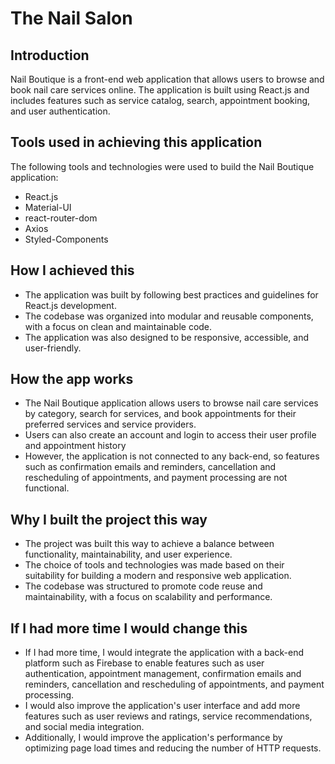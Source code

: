 # The Nail Salon

## Introduction
Nail Boutique is a front-end web application that allows users to browse and book nail care services online. The application is built using React.js and includes features such as service catalog, search, appointment booking, and user authentication.

## Tools used in achieving this application
The following tools and technologies were used to build the Nail Boutique application:
- React.js
- Material-UI
- react-router-dom
- Axios
- Styled-Components

## How I achieved this
- The application was built by following best practices and guidelines for React.js development. 
- The codebase was organized into modular and reusable components, with a focus on clean and maintainable code. 
- The application was also designed to be responsive, accessible, and user-friendly.

## How the app works
- The Nail Boutique application allows users to browse nail care services by category, search for services, and book appointments for their preferred services and service providers. 
- Users can also create an account and login to access their user profile and appointment history
- However, the application is not connected to any back-end, so features such as confirmation emails and reminders, cancellation and rescheduling of appointments, and payment processing are not functional.

## Why I built the project this way
- The project was built this way to achieve a balance between functionality, maintainability, and user experience. 
- The choice of tools and technologies was made based on their suitability for building a modern and responsive web application. 
- The codebase was structured to promote code reuse and maintainability, with a focus on scalability and performance.

## If I had more time I would change this
- If I had more time, I would integrate the application with a back-end platform such as Firebase to enable features such as user authentication, appointment management, confirmation emails and reminders, cancellation and rescheduling of appointments, and payment processing. 
- I would also improve the application's user interface and add more features such as user reviews and ratings, service recommendations, and social media integration. 
- Additionally, I would improve the application's performance by optimizing page load times and reducing the number of HTTP requests.
